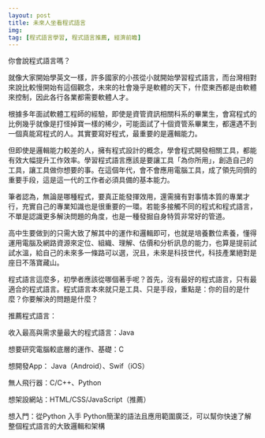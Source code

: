 ```yaml
---
layout: post
title: 未來人坐看程式語言
img:
tag: [程式語言學習, 程式語言推薦, 經濟前瞻]
---
```


你會說程式語言嗎？
   
就像大家開始學英文一樣，許多國家的小孩從小就開始學習程式語言，而台灣相對來說比較慢開始有這個觀念，未來的社會幾乎是軟體的天下，什麼東西都是由軟體來控制，因此各行各業都需要軟體人才。
    
根據多年面試軟體工程師的經驗，即使是資管資訊相關科系的畢業生，會寫程式的比例幾乎就像是打怪掉寶一樣的稀少，可能面試了十個資管系畢業生，都還遇不到一個真能寫程式的人。其實要寫好程式，最重要的是邏輯能力。
    
但即使是邏輯能力較差的人，擁有程式設計的概念，學會程式開發相關工具，都能有效大幅提升工作效率。學習程式語言應該是要讓工具「為你所用」，創造自己的工具，讓工具做你想要的事。在這個年代，會不會應用電腦工具，成了領先同儕的重要手段，這是這一代的工作者必須具備的基本能力。
    
筆者認為，無論是哪種程式，要真正能發揮效用，還需擁有對事情本質的專業才行，充實自己的專業知識也是很重要的一環。若能多接觸不同的程式和程式語言，不單是認識更多解決問題的角度，也是一種發掘自身特質非常好的管道。

高中生要做到的只需大致了解其中的運作和邏輯即可，也就是培養數位素養，懂得運用電腦及網路資源來定位、組織、理解、估價和分析訊息的能力，也算是提前試試水溫，給自己的未來多一條路可以選，況且，未來是科技世代，科技產業絕對是座日不落寶藏山。

程式語言這麼多，初學者應該從哪個著手呢？首先，沒有最好的程式語言，只有最適合的程式語言。程式語言本來就只是工具、只是手段，重點是：你的目的是什麼？你要解決的問題是什麼？

推薦程式語言：

收入最高與需求量最大的程式語言：Java

想要研究電腦較底層的運作、基礎：C

想開發App： Java（Android）、Swif（iOS）

無人飛行器：C/C++、Python

想架設網站：HTML/CSS/JavaScript（推薦）


想入門：從Python 入手
Python簡潔的語法且應用範圍廣泛，可以幫你快速了解整個程式語言的大致邏輯和架構


